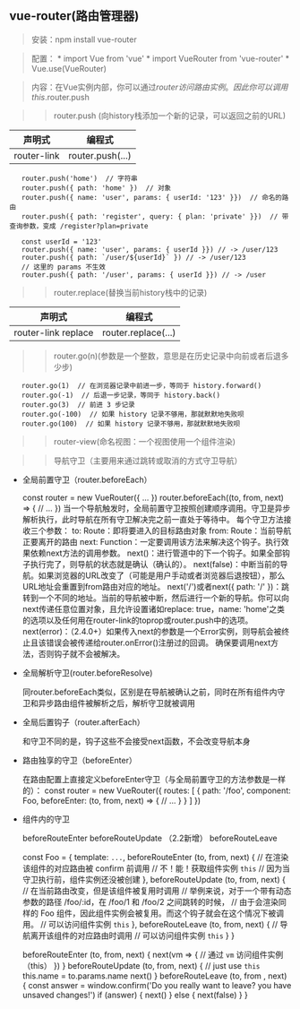 ## vue-router(路由管理器)

> 安装：npm install vue-router

> 配置：
       * import Vue from 'vue'
       * import VueRouter from 'vue-router'
       * Vue.use(VueRouter)
 
> 内容：在Vue实例内部，你可以通过$router访问路由实例。因此你可以调用this.$router.push

>> router.push (向history栈添加一个新的记录，可以返回之前的URL)
      
| 声明式 | 编程式 |
| ------ | ------ |
| router-link | router.push(...) |

       router.push('home')  // 字符串
       router.push({ path: 'home' })  // 对象
       router.push({ name: 'user', params: { userId: '123' }})  // 命名的路由
       router.push({ path: 'register', query: { plan: 'private' }})  // 带查询参数，变成 /register?plan=private
       
       const userId = '123'
       router.push({ name: 'user', params: { userId }}) // -> /user/123
       router.push({ path: `/user/${userId}` }) // -> /user/123
       // 这里的 params 不生效
       router.push({ path: '/user', params: { userId }}) // -> /user

>> router.replace(替换当前history栈中的记录)

| 声明式 | 编程式 |
| ------ | ------ |
| router-link replace | router.replace(...) |

>> router.go(n)(参数是一个整数，意思是在历史记录中向前或者后退多少步)

       router.go(1)  // 在浏览器记录中前进一步，等同于 history.forward()
       router.go(-1)  // 后退一步记录，等同于 history.back()
       router.go(3)  // 前进 3 步记录
       router.go(-100)  // 如果 history 记录不够用，那就默默地失败呗
       router.go(100)  // 如果 history 记录不够用，那就默默地失败呗
       
>> router-view(命名视图：一个视图使用一个组件渲染)

>> 导航守卫（主要用来通过跳转或取消的方式守卫导航）

   * 全局前置守卫（router.beforeEach）
   
   
       const router = new VueRouter({ ... })
       router.beforeEach((to, from, next) => {
             // ...
       })
       当一个导航触发时，全局前置守卫按照创建顺序调用。守卫是异步解析执行，此时导航在所有守卫解决完之前一直处于等待中。
       每个守卫方法接收三个参数：
       to: Route：即将要进入的目标路由对象
       from: Route：当前导航正要离开的路由
       next: Function：一定要调用该方法来解决这个钩子。执行效果依赖next方法的调用参数。
           next()：进行管道中的下一个钩子。如果全部钩子执行完了，则导航的状态就是确认（确认的）。
           next(false)：中断当前的导航。如果浏览器的URL改变了（可能是用户手动或者浏览器后退按钮），那么URL地址会重置到from路由对应的地址。
           next('/')或者next({ path: '/' })：跳转到一个不同的地址。当前的导航被中断，然后进行一个新的导航。你可以向next传递任意位置对象，且允许设置诸如replace: true，name: 'home'之类的选项以及任何用在router-link的toprop或router.push中的选项。
           next(error)：（2.4.0+）如果传入next的参数是一个Error实例，则导航会被终止且该错误会被传递给router.onError()注册过的回调。
       确保要调用next方法，否则钩子就不会被解决。

   * 全局解析守卫(router.beforeResolve)
      
      
       同router.beforeEach类似，区别是在导航被确认之前，同时在所有组件内守卫和异步路由组件被解析之后，解析守卫就被调用
    
   * 全局后置钩子（router.afterEach） 
   
   
       和守卫不同的是，钩子这些不会接受next函数，不会改变导航本身
       
   * 路由独享的守卫（beforeEnter）
    
    
       在路由配置上直接定义beforeEnter守卫（与全局前置守卫的方法参数是一样的）：
       const router = new VueRouter({
         routes: [
           {
             path: '/foo',
             component: Foo,
             beforeEnter: (to, from, next) => {
               // ...
             }
           }
         ]
       })
       
   * 组件内的守卫
   
       
       beforeRouteEnter
       beforeRouteUpdate （2.2新增）
       beforeRouteLeave
       
       const Foo = {
         template: `...`,
         beforeRouteEnter (to, from, next) {
           // 在渲染该组件的对应路由被 confirm 前调用
           // 不！能！获取组件实例 `this`
           // 因为当守卫执行前，组件实例还没被创建
         },
         beforeRouteUpdate (to, from, next) {
           // 在当前路由改变，但是该组件被复用时调用
           // 举例来说，对于一个带有动态参数的路径 /foo/:id，在 /foo/1 和 /foo/2 之间跳转的时候，
           // 由于会渲染同样的 Foo 组件，因此组件实例会被复用。而这个钩子就会在这个情况下被调用。
           // 可以访问组件实例 `this`
         },
         beforeRouteLeave (to, from, next) {
           // 导航离开该组件的对应路由时调用
           // 可以访问组件实例 `this`
         }
       }
       
       beforeRouteEnter (to, from, next) {
         next(vm => {
           // 通过 `vm` 访问组件实例（this）
         })
       }
       beforeRouteUpdate (to, from, next) {
         // just use `this`
         this.name = to.params.name
         next()
       }
       beforeRouteLeave (to, from , next) {
         const answer = window.confirm('Do you really want to leave? you have unsaved changes!')
         if (answer) {
           next()
         } else {
           next(false)
         }
       }